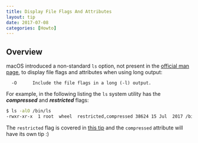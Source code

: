 ```yaml
---
title: Display File Flags And Attributes
layout: tip
date: 2017-07-08
categories: [Howto]
---
```


## Overview

macOS introduced a non-standard ```ls``` option, not present in the [official man page](http://man7.org/linux/man-pages/man1/ls.1.html), to display file flags and attributes when using long output:
```
  -O      Include the file flags in a long (-l) output.
```

For example, in the following listing the ```ls``` system utility has the **_compressed_** and **_restricted_** flags:
```bash
$ ls -alO /bin/ls
-rwxr-xr-x  1 root  wheel  restricted,compressed 38624 15 Jul  2017 /bin/ls
```

The ```restricted``` flag is covered in [this tip](http://craftware.xyz/tips/Disable-rootless.html) and the ```compressed``` attribute will have its own tip :)
